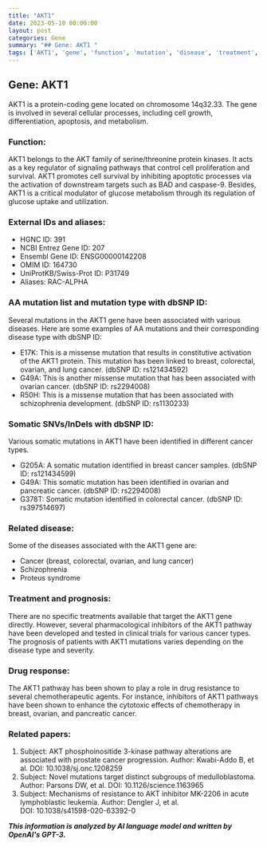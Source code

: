 ```yaml
---
title: "AKT1"
date: 2023-05-10 00:00:00
layout: post
categories: Gene
summary: "## Gene: AKT1 "
tags: ['AKT1', 'gene', 'function', 'mutation', 'disease', 'treatment', 'drugresponse', 'research']
---
```


## Gene: AKT1 
AKT1 is a protein-coding gene located on chromosome 14q32.33. The gene is involved in several cellular processes, including cell growth, differentiation, apoptosis, and metabolism. 

### Function: 
 AKT1 belongs to the AKT family of serine/threonine protein kinases. It acts as a key regulator of signaling pathways that control cell proliferation and survival. AKT1 promotes cell survival by inhibiting apoptotic processes via the activation of downstream targets such as BAD and caspase-9. Besides, AKT1 is a critical modulator of glucose metabolism through its regulation of glucose uptake and utilization. 

### External IDs and aliases:
- HGNC ID: 391
- NCBI Entrez Gene ID: 207 
- Ensembl Gene ID: ENSG00000142208 
- OMIM ID: 164730 
- UniProtKB/Swiss-Prot ID: P31749 
- Aliases: RAC-ALPHA

### AA mutation list and mutation type with dbSNP ID:
Several mutations in the AKT1 gene have been associated with various diseases. Here are some examples of AA mutations and their corresponding disease type with dbSNP ID:
- E17K: This is a missense mutation that results in constitutive activation of the AKT1 protein. This mutation has been linked to breast, colorectal, ovarian, and lung cancer. (dbSNP ID: rs121434592)
- G49A: This is another missense mutation that has been associated with ovarian cancer. (dbSNP ID: rs2294008)
- R50H: This is a missense mutation that has been associated with schizophrenia development. (dbSNP ID: rs1130233)

### Somatic SNVs/InDels with dbSNP ID:
Various somatic mutations in AKT1 have been identified in different cancer types.
- G205A: A somatic mutation identified in breast cancer samples. (dbSNP ID: rs121434599)
- G49A: This somatic mutation has been identified in ovarian and pancreatic cancer. (dbSNP ID: rs2294008)
- G378T: Somatic mutation identified in colorectal cancer. (dbSNP ID: rs397514697)

### Related disease: 
Some of the diseases associated with the AKT1 gene are:
- Cancer (breast, colorectal, ovarian, and lung cancer)
- Schizophrenia
- Proteus syndrome

### Treatment and prognosis:
There are no specific treatments available that target the AKT1 gene directly. However, several pharmacological inhibitors of the AKT1 pathway have been developed and tested in clinical trials for various cancer types. The prognosis of patients with AKT1 mutations varies depending on the disease type and severity.

### Drug response:
The AKT1 pathway has been shown to play a role in drug resistance to several chemotherapeutic agents. For instance, inhibitors of AKT1 pathways have been shown to enhance the cytotoxic effects of chemotherapy in breast, ovarian, and pancreatic cancer.

### Related papers:
1. Subject: AKT phosphoinositide 3-kinase pathway alterations are associated with prostate cancer progression. 
Author: Kwabi-Addo B, et al. 
DOI: 10.1038/sj.onc.1208259
2. Subject: Novel mutations target distinct subgroups of medulloblastoma. 
Author: Parsons DW, et al. 
DOI: 10.1126/science.1163965
3. Subject: Mechanisms of resistance to AKT inhibitor MK-2206 in acute lymphoblastic leukemia. 
Author: Dengler J, et al.  
DOI: 10.1038/s41598-020-63392-0

**_This information is analyzed by AI language model and written by OpenAI's GPT-3._**